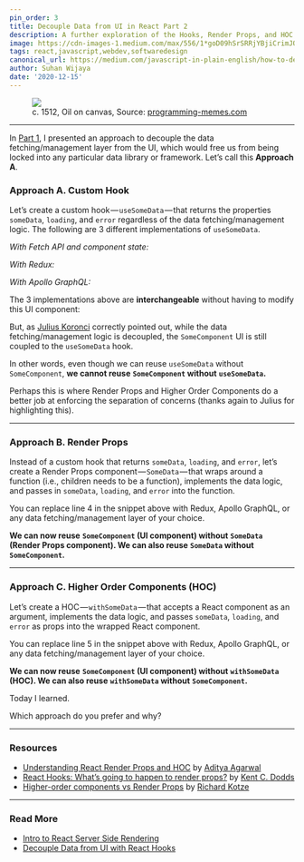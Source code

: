 ```yaml
---
pin_order: 3
title: Decouple Data from UI in React Part 2
description: A further exploration of the Hooks, Render Props, and HOC patterns
image: https://cdn-images-1.medium.com/max/556/1*goD09hSrSRRjYBjiCrimJQ.jpeg
tags: react,javascript,webdev,softwaredesign
canonical_url: https://medium.com/javascript-in-plain-english/how-to-decouple-data-from-ui-in-react-d6b1516f4f0b
author: Suhan Wijaya
date: '2020-12-15'
---
```


<figure>
	<img src='https://cdn-images-1.medium.com/max/556/1*goD09hSrSRRjYBjiCrimJQ.jpeg'>
	<figcaption>c. 1512, Oil on canvas, Source: <a href="https://programming-memes.com/do-you-like-spaghetti/">programming-memes.com</a></figcaption>
</figure>

***

In [Part 1](/posts/decouple-data-from-ui-with-react-hooks), I presented an approach to decouple the data fetching/management layer from the UI, which would free us from being locked into any particular data library or framework. Let’s call this **Approach A**.

### Approach A. Custom Hook

Let’s create a custom hook — `useSomeData` — that returns the properties `someData`, `loading`, and `error` regardless of the data fetching/management logic. The following are 3 different implementations of `useSomeData`.

_With Fetch API and component state:_

<script src="https://gist.github.com/suhanw/8d1b24a42dea617288e28d767996e7cc.js"></script>

_With Redux:_

<script src="https://gist.github.com/suhanw/aac361c9ab4856eed2cf5d5531ce655b.js"></script>

_With Apollo GraphQL:_

<script src="https://gist.github.com/suhanw/eaeebbf6afd44b7b5509ec74a27656f7.js"></script>

The 3 implementations above are **interchangeable** without having to modify this UI component:

<script src="https://gist.github.com/suhanw/a08783eb6302899bb91a88572a2ac86c.js"></script>

But, as [Julius Koronci](https://medium.com/u/3efad7746b00) correctly pointed out, while the data fetching/management logic is decoupled, the `SomeComponent` UI is still coupled to the `useSomeData` hook.

In other words, even though we can reuse `useSomeData` without `SomeComponent`, **we cannot reuse**  **`SomeComponent` without**  **`useSomeData`.**

Perhaps this is where Render Props and Higher Order Components do a better job at enforcing the separation of concerns (thanks again to Julius for highlighting this).

***

### Approach B. Render Props

Instead of a custom hook that returns `someData`, `loading`, and `error`, let’s create a Render Props component — `SomeData` — that wraps around a function (i.e., children needs to be a function), implements the data logic, and passes in `someData`, `loading`, and `error` into the function.

<script src="https://gist.github.com/suhanw/263c954810fc5ab69292ed256e1494aa.js"></script>

You can replace line 4 in the snippet above with Redux, Apollo GraphQL, or any data fetching/management layer of your choice.

**We can now reuse** **`SomeComponent` (UI component) without** **`SomeData` (Render Props component). We can also reuse**  **`SomeData` without**  **`SomeComponent`.**

***

### Approach C. Higher Order Components (HOC)

Let’s create a HOC — `withSomeData` — that accepts a React component as an argument, implements the data logic, and passes `someData`, `loading`, and `error` as props into the wrapped React component.

<script src="https://gist.github.com/suhanw/106e18601dff30a7d3f73a77ab2f861c.js"></script>

You can replace line 5 in the snippet above with Redux, Apollo GraphQL, or any data fetching/management layer of your choice.

**We can now reuse** **`SomeComponent` (UI component) without** **`withSomeData` (HOC). We can also reuse**  **`withSomeData` without**  **`SomeComponent`.**

Today I learned.

Which approach do you prefer and why?

***

### Resources

- [Understanding React Render Props and HOC](https://blog.bitsrc.io/understanding-react-render-props-and-hoc-b37a9576e196) by [Aditya Agarwal](https://medium.com/u/9c555799c00e)
- [React Hooks: What’s going to happen to render props?](https://kentcdodds.com/blog/react-hooks-whats-going-to-happen-to-render-props) by [Kent C. Dodds](https://medium.com/u/db72389e89d8)
- [Higher-order components vs Render Props](https://www.richardkotze.com/coding/hoc-vs-render-props-react) by [Richard Kotze](https://medium.com/u/e503a3e5ff3e)

***

### Read More

- [Intro to React Server Side Rendering](https://medium.com/javascript-in-plain-english/intro-to-react-server-side-rendering-3c2af3782d08)
- [Decouple Data from UI with React Hooks](https://dev.to/suhanw/decouple-data-from-ui-with-react-hooks-3amn)